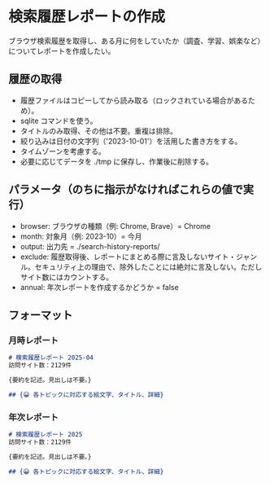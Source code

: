 # 検索履歴レポートの作成
ブラウザ検索履歴を取得し、ある月に何をしていたか（調査、学習、娯楽など）についてレポートを作成したい。

## 履歴の取得
- 履歴ファイルはコピーしてから読み取る（ロックされている場合があるため）。
- sqlite コマンドを使う。
- タイトルのみ取得、その他は不要。重複は排除。
- 絞り込みは日付の文字列（'2023-10-01'）を活用した書き方をする。
- タイムゾーンを考慮する。
- 必要に応じてデータを ./tmp に保存し、作業後に削除する。

## パラメータ（のちに指示がなければこれらの値で実行）
- browser: ブラウザの種類（例: Chrome, Brave）= Chrome
- month: 対象月（例: 2023-10）= 今月
- output: 出力先 = ./search-history-reports/
- exclude: 履歴取得後、レポートにまとめる際に言及しないサイト・ジャンル。セキュリティ上の理由で、除外したことには絶対に言及しない。ただしサイト数にはカウントする。
- annual: 年次レポートを作成するかどうか = false

## フォーマット
### 月時レポート
```md 2025-04.md
# 検索履歴レポート 2025-04
訪問サイト数：2129件

{要約を記述。見出しは不要。}

## {😀 各トピックに対応する絵文字、タイトル、詳細}
```

### 年次レポート
```md 2025.md
# 検索履歴レポート 2025
訪問サイト数：2129件

{要約を記述。見出しは不要。}

## {😀 各トピックに対応する絵文字、タイトル、詳細}
```
